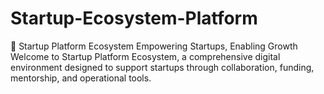 # Startup-Ecosystem-Platform
🚀 Startup Platform Ecosystem
Empowering Startups, Enabling Growth
Welcome to Startup Platform Ecosystem, a comprehensive digital environment designed to support startups through collaboration, funding, mentorship, and operational tools.
